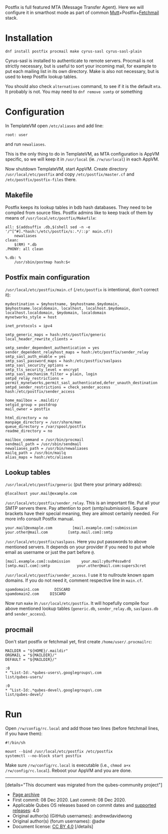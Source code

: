 Postfix is full featured MTA (Message Transfer Agent). Here we will configure it in smarthost mode as part of common [Mutt](https://www.qubes-os.org/doc/mutt/)+Postfix+[Fetchmail](https://www.qubes-os.org/doc/fetchmail/) stack.

# Installation

`dnf install postfix procmail make cyrus-sasl cyrus-sasl-plain`

Cyrus-sasl is installed to authenticate to remote servers. Procmail is not strictly necessary, but is useful to sort your incoming mail, for example to put each mailing list in its own directory. Make is also not necessary, but is used to keep Postfix lookup tables.

You should also check `alternatives` command, to see if it is the default `mta`. It probably is not. You may need to `dnf remove ssmtp` or something

# Configuration

In TemplateVM open `/etc/aliases` and add line:

```
root: user
```

and run `newaliases`.

This is the only thing to do in TemplateVM, as MTA configuration is AppVM specific, so we will keep it in `/usr/local` (ie. `/rw/usrlocal`) in each AppVM.

Now shutdown TemplateVM, start AppVM. Create directory `/usr/local/etc/postfix` and copy `/etc/postfix/master.cf` and `/etc/postfix/postfix-files` there.

## Makefile

Postfix keeps its lookup tables in bdb hash databases. They need to be compiled from source files. Postfix admins like to keep track of them by means of `/usr/local/etc/postfix/Makefile`:

```
all: $(addsuffix .db,$(shell sed -n -e '/^[^#].*hash:\/etc\/postfix/s:.*/::p' main.cf))
    newaliases
clean:
    $(RM) *.db
.PHONY: all clean

%.db: %
    /usr/sbin/postmap hash:$<
```

## Postfix main configuration

`/usr/local/etc/postfix/main.cf` (`/etc/postfix` is intentional, don't correct it):

```
mydestination = $myhostname, $myhostname.$mydomain, $myhostname.localdomain, localhost, localhost.$mydomain, localhost.localdomain, $mydomain, localdomain
mynetworks_style = host

inet_protocols = ipv4

smtp_generic_maps = hash:/etc/postfix/generic
local_header_rewrite_clients =

smtp_sender_dependent_authentication = yes
sender_dependent_relayhost_maps = hash:/etc/postfix/sender_relay
smtp_sasl_auth_enable = yes
smtp_sasl_password_maps = hash:/etc/postfix/saslpass
smtp_sasl_security_options =
smtp_tls_security_level = encrypt
smtp_sasl_mechanism_filter = plain, login
smtpd_relay_restrictions = permit_mynetworks,permit_sasl_authenticated,defer_unauth_destination
smtpd_sender_restrictions = check_sender_access hash:/etc/postfix/sender_access

home_mailbox = .maildir/
setgid_group = postdrop
mail_owner = postfix

html_directory = no
manpage_directory = /usr/share/man
queue_directory = /var/spool/postfix
readme_directory = no

mailbox_command = /usr/bin/procmail
sendmail_path = /usr/sbin/sendmail
newaliases_path = /usr/bin/newaliases
mailq_path = /usr/bin/mailq
alias_maps = hash:/etc/aliases
```

## Lookup tables

`/usr/local/etc/postfix/generic` (put there your primary address):

```
@localhost your.mail@example.com
```

`/usr/local/etc/postfix/sender_relay`. This is an important file. Put all your SMTP servers there. Pay attention to port (smtp/submission). Square brackets have their special meaning, they are almost certainly needed. For more info consult Postfix manual.

```
your.mail@exmaple.com         [mail.example.com]:submission
your.other@mail.com         [smtp.mail.com]:smtp
```

`/usr/local/etc/postfix/saslpass`. Here you put passwords to above mentioned servers. It depends on your provider if you need to put whole email as username or just the part before `@`.

```
[mail.example.com]:submission     your.mail:y0urP4ssw0rd
[smtp.mail.com]:smtp            your.other@mail.com:supers3cret
```

`/usr/local/etc/postfix/sender_access`. I use it to nullroute known spam domains. If you do not need it, comment respective line in `main.cf`.

```
spamdomain1.com       DISCARD
spamdomain2.com     DISCARD
```

Now run `make` in `/usr/local/etc/postfix`. It will hopefully compile four above mentioned lookup tables (`generic.db`, `sender_relay.db`, `saslpass.db` and `sender_access`).

## procmail

Don't start postfix or fetchmail yet, first create `/home/user/.procmailrc`:

```
MAILDIR = "${HOME}/.maildir"
ORGMAIL = "${MAILDIR}/"
DEFAULT = "${MAILDIR}/"

:0
* ^List-Id:.*qubes-users\.googlegroups\.com
list/qubes-users/

:0
* ^List-Id:.*qubes-devel\.googlegroups\.com
list/qubes-devel/
```

# Run

Open `/rw/config/rc.local` and add those two lines (before fetchmail lines, if you have them):

```
#!/bin/sh

mount --bind /usr/local/etc/postfix /etc/postfix
systemctl --no-block start postfix
```

Make sure `/rw/config/rc.local` is executable (i.e., `chmod a+x /rw/config/rc.local`). Reboot your AppVM and you are done.

------------------------------------------------------------------------

[details="This document was migrated from the qubes-community project"]
- [Page archive](https://github.com/Qubes-Community/Contents/blob/master/docs/configuration/postfix.md)
- First commit: 08 Dec 2020. Last commit: 08 Dec 2020.
- Applicable Qubes OS releases based on commit dates and [supported releases](https://www.qubes-os.org/doc/supported-releases/): 4.0
- Original author(s) (GitHub usernames): andrewdavidwong
- Original author(s) (forum usernames): @adw
- Document license: [CC BY 4.0](https://creativecommons.org/licenses/by/4.0/)
[/details]

<div data-theme-toc="true"> </div>